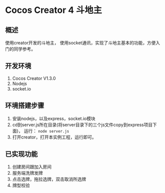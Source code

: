 # Cocos Creator 4 斗地主

## 概述
使用creator开发的斗地主， 使用socket通讯，实现了斗地主基本的功能，方便入门的同学参考。

## 开发环境
1. Cocos Creator V1.3.0
2. Nodejs
3. socket.io

## 环境搭建步骤
1. 安装nodejs，以及express，socket.io模块
2. cd到server.js所在目录(将server目录下的三个js文件copy到express项目下面)， 运行： `node server.js`
3. 打开creator，打开本实例工程，运行即可。

## 已实现功能
1. 创建房间跟加入房间
2. 服务端洗牌发牌
3. 点击选牌，拖拉选牌，双击取消所选牌
4. 牌型校验

